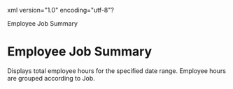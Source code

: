 xml version="1.0" encoding="utf-8"?





Employee Job Summary




# Employee Job Summary

Displays total employee hours for the specified date range. Employee hours are grouped according to Job.